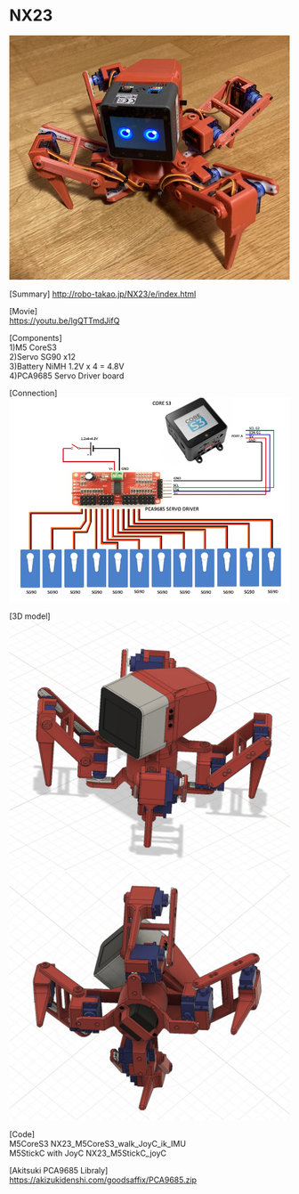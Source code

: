 # NX23

![image](NX23_1.jpg)

[Summary]
http://robo-takao.jp/NX23/e/index.html

[Movie]  
https://youtu.be/lgQTTmdJifQ

[Components]  
1)M5 CoreS3  
2)Servo SG90 x12  
3)Battery NiMH 1.2V x 4 = 4.8V  
4)PCA9685 Servo Driver board  

[Connection]  
![image](NX23_2.jpg)

[3D model]  
![image](NX23_3.jpg)
![image](NX23_4.jpg)

[Code]  
M5CoreS3
 NX23_M5CoreS3_walk_JoyC_ik_IMU  
M5StickC with JoyC
 NX23_M5StickC_joyC  

[Akitsuki PCA9685 Libraly]
https://akizukidenshi.com/goodsaffix/PCA9685.zip
